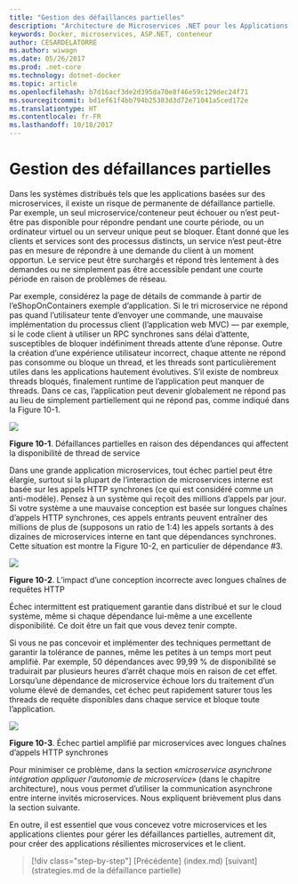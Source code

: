 ```yaml
---
title: "Gestion des défaillances partielles"
description: "Architecture de Microservices .NET pour les Applications .NET en conteneur | Gestion des défaillances partielles"
keywords: Docker, microservices, ASP.NET, conteneur
author: CESARDELATORRE
ms.author: wiwagn
ms.date: 05/26/2017
ms.prod: .net-core
ms.technology: dotnet-docker
ms.topic: article
ms.openlocfilehash: b7d16acf3de2d395da70e8f46e59c129dec24f71
ms.sourcegitcommit: bd1ef61f4bb794b25383d3d72e71041a5ced172e
ms.translationtype: HT
ms.contentlocale: fr-FR
ms.lasthandoff: 10/18/2017
---
```

# <a name="handling-partial-failure"></a>Gestion des défaillances partielles

Dans les systèmes distribués tels que les applications basées sur des microservices, il existe un risque de permanente de défaillance partielle. Par exemple, un seul microservice/conteneur peut échouer ou n’est peut-être pas disponible pour répondre pendant une courte période, ou un ordinateur virtuel ou un serveur unique peut se bloquer. Étant donné que les clients et services sont des processus distincts, un service n’est peut-être pas en mesure de répondre à une demande du client à un moment opportun. Le service peut être surchargés et répond très lentement à des demandes ou ne simplement pas être accessible pendant une courte période en raison de problèmes de réseau.

Par exemple, considérez la page de détails de commande à partir de l’eShopOnContainers exemple d’application. Si le tri microservice ne répond pas quand l’utilisateur tente d’envoyer une commande, une mauvaise implémentation du processus client (l’application web MVC) — par exemple, si le code client à utiliser un RPC synchrones sans délai d’attente, susceptibles de bloquer indéfiniment threads attente d’une réponse. Outre la création d’une expérience utilisateur incorrect, chaque attente ne répond pas consomme ou bloque un thread, et les threads sont particulièrement utiles dans les applications hautement évolutives. S’il existe de nombreux threads bloqués, finalement runtime de l’application peut manquer de threads. Dans ce cas, l’application peut devenir globalement ne répond pas au lieu de simplement partiellement qui ne répond pas, comme indiqué dans la Figure 10-1.

![](./media/image1.png)

**Figure 10-1**. Défaillances partielles en raison des dépendances qui affectent la disponibilité de thread de service

Dans une grande application microservices, tout échec partiel peut être élargie, surtout si la plupart de l’interaction de microservices interne est basée sur les appels HTTP synchrones (ce qui est considéré comme un anti-modèle). Pensez à un système qui reçoit des millions d’appels par jour. Si votre système a une mauvaise conception est basée sur longues chaînes d’appels HTTP synchrones, ces appels entrants peuvent entraîner des millions de plus de (supposons un ratio de 1:4) les appels sortants à des dizaines de microservices interne en tant que dépendances synchrones. Cette situation est montre la Figure 10-2, en particulier de dépendance \#3.

![](./media/image2.png)

**Figure 10-2**. L’impact d’une conception incorrecte avec longues chaînes de requêtes HTTP

Échec intermittent est pratiquement garantie dans distribué et sur le cloud système, même si chaque dépendance lui-même a une excellente disponibilité. Ce doit être un fait que vous devez tenir compte.

Si vous ne pas concevoir et implémenter des techniques permettant de garantir la tolérance de pannes, même les petites à un temps mort peut amplifié. Par exemple, 50 dépendances avec 99,99 % de disponibilité se traduirait par plusieurs heures d’arrêt chaque mois en raison de cet effet. Lorsqu’une dépendance de microservice échoue lors du traitement d’un volume élevé de demandes, cet échec peut rapidement saturer tous les threads de requête disponibles dans chaque service et bloque toute l’application.

![](./media/image3.png)

**Figure 10-3**. Échec partiel amplifié par microservices avec longues chaînes d’appels HTTP synchrones

Pour minimiser ce problème, dans la section «*microservice asynchrone intégration appliquer l’autonomie de microservice*» (dans le chapitre architecture), nous vous permet d’utiliser la communication asynchrone entre interne invités microservices. Nous expliquent brièvement plus dans la section suivante.

En outre, il est essentiel que vous concevez votre microservices et les applications clientes pour gérer les défaillances partielles, autrement dit, pour créer des applications résilientes microservices et le client.


>[!div class="step-by-step"]
[Précédente] (index.md) [suivant] (strategies.md de la défaillance partielle)
